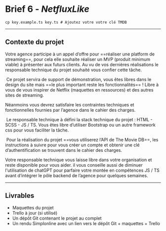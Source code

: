 
# **Brief 6** - *NetfluxLike*

``` shell 
cp key.example.ts key.ts # Ajoutez votre votre clé TMDB

```
--- 

## Contexte du projet


Votre agence participe à un appel d’offre pour ==réaliser une platform de streaming==, pour cela elle souhaite réaliser un MVP (produit minimum viable) à présenter aux futurs clients. Au vu de vos dernières réalisations le responsable technique du projet souhaité vous confier cette tâche.

​
Ce projet servira de support de démonstration, vous êtes libres dans le design du site mais ==le plus important reste les fonctionnalités== ! Libre à vous de vous inspirer de Netflix (maquettes en ressources) et des autres sites de streaming.

Néanmoins vous devrez satisfaire les contraintes techniques et fonctionnelles fournies par l’agence dans le cahier des charges.

​
Le responsable technique à défini la stack technique du projet : HTML - SCSS - JS / TS. Vous êtes libre d’utiliser Bootstrap ou un autre framework css pour vous faciliter la tâche.

​
Pour la réalisation du projet ==vous utiliserez l’API de The Movie DB==, les instructions à suivre pour vous créer un compte et obtenir une clé d’authentification se trouvent dans le cahier des charges.


Votre responsable technique vous laisse libre dans votre organisation et reste disponible pour vous aider. il vous conseille aussi de diminuer l'utilisation de chatGPT pour parfaire votre montée en compétences JS / TS avant d’intégrer le pôle backend de l’agence pour quelques semaines.

---
## ​Livrables

- Maquettes du projet
- Trello à jour (si utilisé)
- Un dépôt Git contenant le projet au complet
- Un rendu Simplonline avec un lien vers le dépôt Git + maquettes + Trello